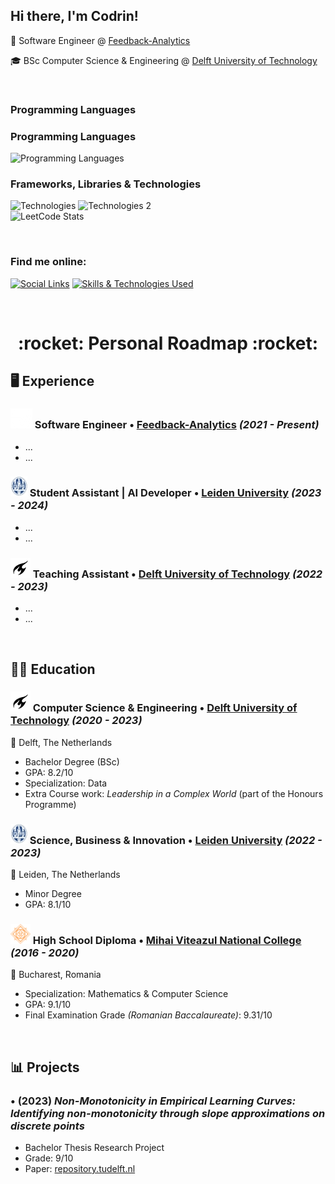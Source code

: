 <h2> Hi there, I'm Codrin!</h2>

:briefcase: Software Engineer @ [Feedback-Analytics](https://feedback-analytics.com/)


:mortar_board: BSc Computer Science & Engineering @ [Delft University of Technology](https://www.tudelft.nl/en/)

<br/>

<div>
    <p>
     <h3>Programming Languages</h3>
        <div>
            <h3>Programming Languages</h3>
            <img src="https://skillicons.dev/icons?i=ts,python,java,scala,cpp" alt="Programming Languages"/>
            <h3>Frameworks, Libraries & Technologies</h3>
            <img  src="https://skillicons.dev/icons?i=react,nextjs,postgres,nodejs,docker" alt="Technologies"/>
            <img  src="https://skillicons.dev/icons?i=tailwind,prisma,vercel,angular" alt="Technologies 2"/>
        </div>
        <img  src="https://leetcard.jacoblin.cool/codrin-socol" alt="LeetCode Stats"/>
    </p>
</div>






[//]: # (### Programming Languages:)

[//]: # ([![Programing Languages]&#40;&#41;]&#40;https://skillicons.dev&#41;)

[//]: # (<br/>)

[//]: # ()
[//]: # (### Frameworks, Libraries & Technologies:)

[//]: # ([![Skills & Technologies Used]&#40;&#41;]&#40;https://skillicons.dev&#41;)

<br/>

### Find me online:
[![Social Links](https://skillicons.dev/icons?i=linkedin)](https://www.linkedin.com/in/codrinsocol/) [![Skills & Technologies Used](https://skillicons.dev/icons?i=instagram)](https://www.instagram.com/codrin.socol/)



[//]: # ([![Leetcode Stats]&#40;https://leetcard.jacoblin.cool/codrin-socol?ext=activity&#41;]&#40;https://leetcode.com/codrin-socol/&#41;)


<br/>

<h1 align="center"> :rocket: Personal Roadmap :rocket: </h1>

## :desktop_computer: Experience 
### ![FA](/images/fa-logo.png) Software Engineer • [Feedback-Analytics](https://feedback-analytics.com/)  *(2021 - Present)*
- ...
- ...
### ![LeidenUniversity](/images/leiden-logo.jpg) Student Assistant | AI Developer • [Leiden University](https://www.universiteitleiden.nl/en) *(2023 - 2024)*
- ...
- ...
### ![TU Delft](/images/tudelft-logo.png) Teaching Assistant • [Delft University of Technology](https://www.tudelft.nl/en/) *(2022 - 2023)*
- ...
- ...

<br/>

## :man_student: Education
### ![TU Delft](/images/tudelft-logo.png) Computer Science & Engineering • [Delft University of Technology](https://www.tudelft.nl/en/) *(2020 - 2023)*
:round_pushpin: Delft, The Netherlands
- Bachelor Degree (BSc)
- GPA: 8.2/10
- Specialization: Data 
- Extra Course work: *Leadership in a Complex World* (part of the Honours Programme)
### ![LeidenUniversity](/images/leiden-logo.jpg) Science, Business & Innovation • [Leiden University](https://www.universiteitleiden.nl/en) *(2022 - 2023)*
:round_pushpin: Leiden, The Netherlands
- Minor Degree 
- GPA: 8.1/10
### ![CNMV](/images/cnmv-logo.png) High School Diploma • [Mihai Viteazul National College](https://www.cnmv.ro/) *(2016 - 2020)*
:round_pushpin: Bucharest, Romania
- Specialization: Mathematics & Computer Science
- GPA: 9.1/10
- Final Examination Grade *(Romanian Baccalaureate)*: 9.31/10

<br/>

## :bar_chart: Projects

### • (2023) *Non-Monotonicity in Empirical Learning Curves: Identifying non-monotonicity through slope approximations on discrete points*
- Bachelor Thesis Research Project
- Grade: 9/10
- Paper: [repository.tudelft.nl](https://repository.tudelft.nl/islandora/object/uuid:3b7f24c8-08a9-4641-be82-38b880ac6898)
